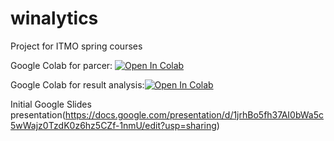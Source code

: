 # winalytics
Project for ITMO spring courses


Google Colab for parcer: [![Open In Colab](https://colab.research.google.com/assets/colab-badge.svg)](https://colab.research.google.com/drive/1vVcFD9DQFhZ0FRuTEkO8PatT5vjG91F8)

Google Colab for result analysis:[![Open In Colab](https://colab.research.google.com/assets/colab-badge.svg)](https://colab.research.google.com/drive/1GsB-cIHPlxBuo44QQNxq-FIHyFYeb1IK)

Initial Google Slides presentation(https://docs.google.com/presentation/d/1jrhBo5fh37AI0bWa5c5wWajz0TzdK0z6hz5CZf-1nmU/edit?usp=sharing)
